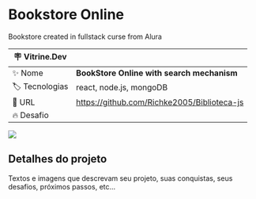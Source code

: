 # Bookstore Online

Bookstore created in fullstack curse from Alura

| :placard: Vitrine.Dev |     |
| -------------  | --- |
| :sparkles: Nome        | **BookStore Online with search mechanism**
| :label: Tecnologias |  react, node.js, mongoDB
| :rocket: URL         | https://github.com/Richke2005/Biblioteca-js
| :fire: Desafio     | 

<!-- Inserir imagem com a #vitrinedev ao final do link -->
![](https://th.bing.com/th/id/OIP.SWGudoClakzjrkDD5FaWbgHaEK?pid=ImgDet&rs=1#vitrinedev)

## Detalhes do projeto

Textos e imagens que descrevam seu projeto, suas conquistas, seus desafios, próximos passos, etc...
